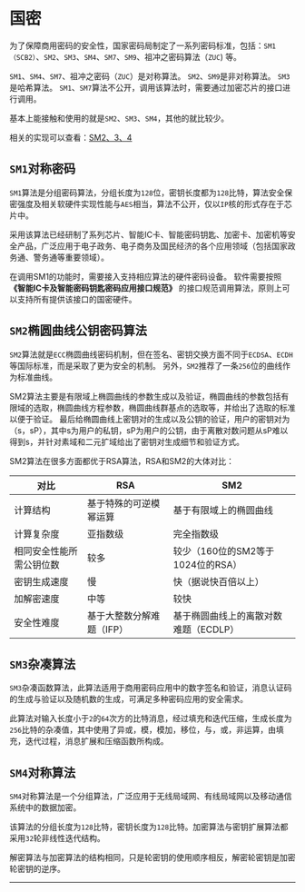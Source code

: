 # 国密

为了保障商用密码的安全性，国家密码局制定了一系列密码标准，包括：`SM1（SCB2）`、`SM2`、`SM3`、`SM4`、`SM7`、`SM9`、祖冲之密码算法（`ZUC`) 等。

`SM1`、`SM4`、`SM7`、祖冲之密码（`ZUC`）是对称算法。
`SM2`、`SM9`是非对称算法。
`SM3`是哈希算法。
`SM1`、`SM7`算法不公开，调用该算法时，需要通过加密芯片的接口进行调用。

基本上能接触和使用的就是`SM2`、`SM3`、`SM4`，其他的就比较少。

相关的实现可以查看：[SM2、3、4](https://github.com/HaoHaoDaYouXi/MyCodes/tree/main/java/framework/common-util/src/main/java/com/haohaodayouxi/common/util/algorithm/sm)

## <a id="sm1">`SM1`对称密码</a>

`SM1`算法是分组密码算法，分组长度为`128`位，密钥长度都为`128`比特，算法安全保密强度及相关软硬件实现性能与`AES`相当，算法不公开，仅以`IP`核的形式存在于芯片中。

采用该算法已经研制了系列芯片、智能IC卡、智能密码钥匙、加密卡、加密机等安全产品，广泛应用于电子政务、电子商务及国民经济的各个应用领域（包括国家政务通、警务通等重要领域）。

在调用SM1的功能时，需要接入支持相应算法的硬件密码设备。
软件需要按照 **《智能IC卡及智能密码钥匙密码应用接口规范》** 的接口规范调用算法，原则上可以支持所有提供该接口的国密硬件。

## <a id="sm2">`SM2`椭圆曲线公钥密码算法</a>

`SM2`算法就是`ECC`椭圆曲线密码机制，但在签名、密钥交换方面不同于`ECDSA`、`ECDH`等国际标准，而是采取了更为安全的机制。
另外，`SM2`推荐了一条`256`位的曲线作为标准曲线。

SM2算法主要是有限域上椭圆曲线的参数生成以及验证，椭圆曲线的参数包括有限域的选取，椭圆曲线方程参数，椭圆曲线群基点的选取等，并给出了选取的标准以便于验证。
最后给椭圆曲线上密钥对的生成以及公钥的验证，用户的密钥对为（s，sP），其中s为用户的私钥，sP为用户的公钥，由于离散对数问题从sP难以得到s，并针对素域和二元扩域给出了密钥对生成细节和验证方式。

SM2算法在很多方面都优于RSA算法，RSA和SM2的大体对比：

| 对比           | RSA            | SM2                     |
|--------------|----------------|-------------------------|
| 计算结构         | 基于特殊的可逆模幂运算    | 基于有限域上的椭圆曲线             |
| 计算复杂度        | 亚指数级           | 完全指数级                   |
| 相同安全性能所需公钥位数 | 较多             | 较少（160位的SM2等于1024位的RSA） |
| 密钥生成速度       | 慢              | 快（据说快百倍以上）              |
| 加解密速度        | 中等             | 较快                      |          |     |     |
| 安全性难度        | 基于大整数分解难题（IFP） | 基于椭圆曲线上的离散对数难题（ECDLP）   |


## <a id="sm3">`SM3`杂凑算法</a>

`SM3`杂凑函数算法，此算法适用于商用密码应用中的数字签名和验证，消息认证码的生成与验证以及随机数的生成，可满足多种密码应用的安全需求。

此算法对输入长度小于`2`的`64`次方的比特消息，经过填充和迭代压缩，生成长度为`256`比特的杂凑值，其中使用了异或，模，模加，移位，与，或，非运算，由填充，迭代过程，消息扩展和压缩函数所构成。

## <a id="sm4">`SM4`对称算法</a>

`SM4`对称算法是一个分组算法，广泛应用于无线局域网、有线局域网以及移动通信系统中的数据加密。

该算法的分组长度为`128`比特，密钥长度为`128`比特。加密算法与密钥扩展算法都采用`32`轮非线性迭代结构。

解密算法与加密算法的结构相同，只是轮密钥的使用顺序相反，解密轮密钥是加密轮密钥的逆序。

---
